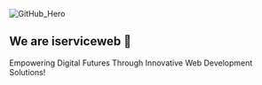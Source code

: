 ![GitHub_Hero](https://user-images.githubusercontent.com/35927834/210692067-9c27b3d8-66df-4c9f-9a81-06e842adec4b.jpg)

## We are iserviceweb 👋


Empowering Digital Futures Through Innovative Web Development Solutions!

